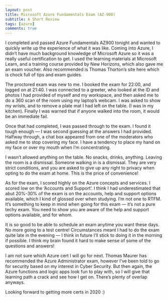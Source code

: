 ```yaml
---
layout: post
title: Microsoft Azure Fundamentals Exam (AZ-900) 
subtitle: A Short Review
tags: [azure]
comments: true
---
```

I completed and passed Azure Fundamentals AZ900 tonight and wanted to quickly write up the experience of what it was like.
Coming into Azure, I didn’t have much background knowledge of Microsoft Azure so it was a really useful certification to get. I used the learning materials at Microsoft Learn, and a training course provided by New Horizons, which also gave me an exam voucher. Also recommended is Thomas Thorton’s site here which is chock full of tips and exam guides.

The proctored exam was new to me. I booked the exam for 22:00, and logged on at 21:40. I was connected to a greeter, who looked at the ID and photos I had provided of myself and my workspace, and then asked me to do a 360 scan of the room using my laptop’s webcam. I was asked to show my wrists, and to remove a plate mat I had left on the table. (I was in my kitchen). Finally I was warned that if anyone walked into the room, it would be an immediate fail.

Once that had completed, I was passed through to the exam. I found it tough enough — I was second guessing at the answers I had provided. Halfway through, a chat box appeared from one of the moderators who asked me to stop covering my face. I have a tendency to place my hand on my face or over my mouth when I’m concentrating.

I wasn’t allowed anything on the table. No snacks, drinks, anything. Leaving the room is a dismissal. Someone walking in is a dismissal. They are very strict conditions, and you are asked to give up any right to privacy when opting to do the exam at home. This is the price of convenience!

As for the exam, I scored highly on the Azure concepts and services. I scored low on the ‘Accounts and Support’. I think I had underestimated that abut 20%-30% of the exam is on the accounts, help and support options available, which I kind of glossed over when studying. I’m not one to RTFM. It’s something to keep in mind when going for this exam — it’s not a pure techy exam. You need to show you are aware of the help and support options available, and for whom.

It is so good to be able to schedule an exam anytime you want these days. No more going to a test centre! Circumstances meant I had to do the exam quite late in the evening — I think in future I’ll stick to doing it in the morning if possible. I think my brain found it hard to make sense of some of the questions and answers!

I am not sure which Azure cert I will go for next. Thomas Maurer has recommended the Azure Administrator exam, however I’ve been told to go for security based on my interest in Cyber Security. But then again, the Azure functions and logic apps look fun to play with, so I will give that learning path a crack and see how I get on. There’s plenty of overlap anyways. 

Looking forward to getting more certs in 2020 :)
